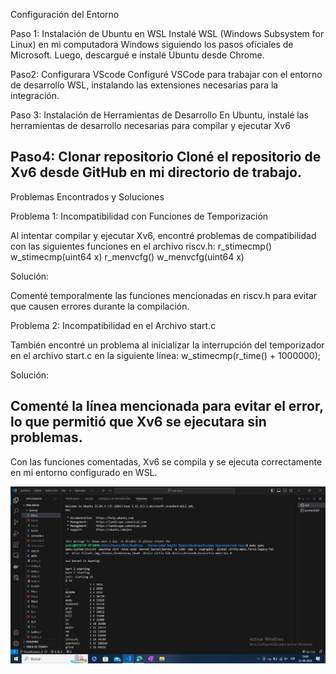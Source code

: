 Configuración del Entorno

Paso 1: Instalación de Ubuntu en WSL
Instalé WSL (Windows Subsystem for Linux) en mi computadora Windows siguiendo los pasos oficiales de Microsoft.
Luego, descargué e instalé Ubuntu desde Chrome.

Paso2: Configurara VScode
Configuré VSCode para trabajar con el entorno de desarrollo WSL, instalando las extensiones necesarias para la integración.

Paso 3: Instalación de Herramientas de Desarrollo
En Ubuntu, instalé las herramientas de desarrollo necesarias para compilar y ejecutar Xv6

Paso4: Clonar repositorio
Cloné el repositorio de Xv6 desde GitHub en mi directorio de trabajo.
----------------------------------------------------------------------------------------------------------------------------
Problemas Encontrados y Soluciones

Problema 1: Incompatibilidad con Funciones de Temporización

Al intentar compilar y ejecutar Xv6, encontré problemas de compatibilidad con las siguientes funciones en el archivo riscv.h:
r_stimecmp()
w_stimecmp(uint64 x)
r_menvcfg()
w_menvcfg(uint64 x)

Solución:

Comenté temporalmente las funciones mencionadas en riscv.h para evitar que causen errores durante la compilación.

Problema 2: Incompatibilidad en el Archivo start.c

También encontré un problema al inicializar la interrupción del temporizador en el archivo start.c en la siguiente línea:
w_stimecmp(r_time() + 1000000);

Solución:

Comenté la línea mencionada para evitar el error, lo que permitió que Xv6 se ejecutara sin problemas.
----------------------------------------------------------------------------------------------------------------------------
Con las funciones comentadas, Xv6 se compila y se ejecuta correctamente en mi entorno configurado en WSL.

![Primera Captura del SO funcionando](capturas/Captura%20de%20pantalla%20(25).png)
